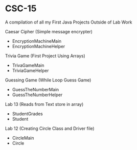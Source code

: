 # CSC-15
A compilation of all my First Java Projects Outside of Lab Work

Caesar Cipher (Simple message encrypter)
  - EncryptionMachineMain
  - EncryptionMachineHelper

Trivia Game (First Project Using Arrays)
  - TrivaGameMain
  - TriviaGameHelper

Guessing Game (While Loop Guess Game)
  - GuessTheNumberMain
  - GuessTheNumberHelper

Lab 13 (Reads from Text store in array)
  - StudentGrades
  - Student

Lab 12 (Creating Circle Class and Driver file)
  - CircleMain
  - Circle
